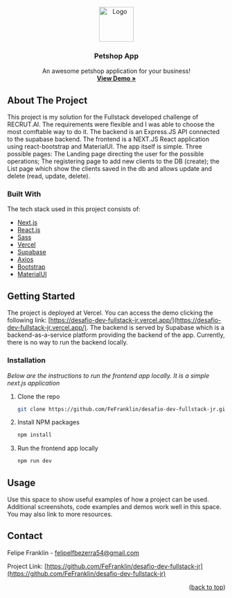<div id="top"></div>

<!-- PROJECT LOGO -->
<br />
<div align="center">
  <a href="https://desafio-dev-fullstack-jr.vercel.app/">
    <img src="https://img.icons8.com/ios-filled/50/000000/pinguin.png" alt="Logo" width="80" height="80">
  </a>

  <h3 align="center">Petshop App</h3>

  <p align="center">
    An awesome petshop application for your business!
    <br />
    <a href="https://desafio-dev-fullstack-jr.vercel.app/"><strong>View Demo »</strong></a>
  </p>
</div>

<!-- ABOUT THE PROJECT -->
## About The Project

This project is my solution for the Fullstack developed challenge of RECRUT.AI. The requirements were flexible and I was able to choose the most comftable way to do it.
The backend is an Express.JS API connected to the supabase backend. The frontend is a NEXT.JS React application using react-bootstrap and MaterialUI.
The app itself is simple. Three possible pages: The Landing page directing the user for the possible operations; The registering page to add new clients to the DB (create);
the List page which show the clients saved in the db and allows update and delete (read, update, delete).

### Built With

The tech stack used in this project consists of:

* [Next.js](https://nextjs.org/)
* [React.js](https://reactjs.org/)
* [Sass](https://sass-lang.com/)
* [Vercel](https://vercel.com/)
* [Supabase](https://supabase.com/)
* [Axios](https://axios-http.com/)
* [Bootstrap](https://getbootstrap.com)
* [MaterialUI](https://mui.com/)

<!-- GETTING STARTED -->
## Getting Started

The project is deployed at Vercel. You can access the demo clicking the following link: [https://desafio-dev-fullstack-jr.vercel.app/](https://desafio-dev-fullstack-jr.vercel.app/). The backend is served by Supabase which is a backend-as-a-service platform providing the backend of the app. Currently, there is no way to run the backend locally.

### Installation

_Below are the instructions to run the frontend app locally. It is a simple next.js application_

1. Clone the repo
   ```sh
   git clone https://github.com/FeFranklin/desafio-dev-fullstack-jr.git
   ```
2. Install NPM packages
   ```sh
   npm install
   ```
3. Run the frontend app locally
   ```sh
   npm run dev
   ```

<!-- USAGE EXAMPLES -->
## Usage

Use this space to show useful examples of how a project can be used. Additional screenshots, code examples and demos work well in this space. You may also link to more resources.

<!-- CONTACT -->
## Contact

Felipe Franklin - felipelfbezerra54@gmail.com

Project Link: [https://github.com/FeFranklin/desafio-dev-fullstack-jr](https://github.com/FeFranklin/desafio-dev-fullstack-jr)

<p align="right">(<a href="#top">back to top</a>)</p>
